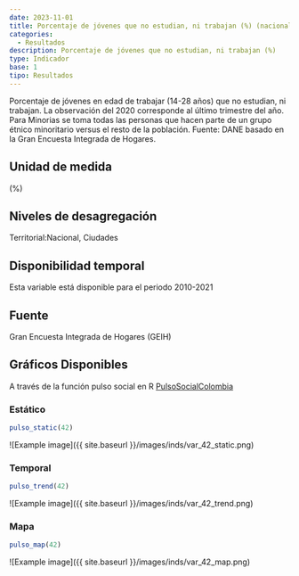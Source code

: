```yaml
---
date: 2023-11-01
title: Porcentaje de jóvenes que no estudian, ni trabajan (%) (nacional)
categories:
  - Resultados
description: Porcentaje de jóvenes que no estudian, ni trabajan (%)
type: Indicador
base: 1
tipo: Resultados
--- 
```


Porcentaje de jóvenes en edad de trabajar (14-28 años) que no estudian, ni trabajan. La observación del 2020 corresponde al último trimestre del año. Para Minorias se toma todas las personas que hacen parte de un grupo étnico minoritario versus el resto de la población.
Fuente: DANE basado en la Gran Encuesta Integrada de Hogares.

## Unidad de medida
(%)

## Niveles de desagregación
Territorial:Nacional, Ciudades

## Disponibilidad temporal
Esta variable está disponible para el periodo 2010-2021

## Fuente
Gran Encuesta Integrada de Hogares (GEIH)

## Gráficos Disponibles

A través de la función pulso social en R [PulsoSocialColombia](https://github.com/pulsosocialcolombia/PulsoSocialColombia)

### Estático

``` R
pulso_static(42)
```

![Example image]({{ site.baseurl }}/images/inds/var_42_static.png)

### Temporal

``` R
pulso_trend(42)
```

![Example image]({{ site.baseurl }}/images/inds/var_42_trend.png)

### Mapa

``` R
pulso_map(42)
```

![Example image]({{ site.baseurl }}/images/inds/var_42_map.png)